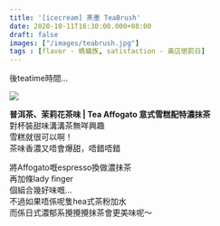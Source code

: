 ```yaml
---
title: '[icecream] 茶墨 TeaBrush'
date: 2020-10-11T16:30:00.000+08:00
draft: false
images: ["/images/teabrush.jpg"]
tags : [flavor - 螞蟻族, satisfaction - 黃店懲罰日]
---
```


後teatime時間...

![](/images/teabrush.jpg)

**普洱茶、茉莉花茶味 | Tea Affogato 意式雪糕配特濃抹茶**  
對杯裝甜味溝溝茶無咩興趣  
雪糕就很可以啊！  
茶味香濃又唔會爆甜，唔錯唔錯  

將Affogato嘅espresso換做濃抹茶  
再加條lady finger  
個組合幾好味嘅...  
不過如果唔係呢隻hea式茶粉加水  
而係日式濃郁系攪攪攪抹茶會更美味呢～  
